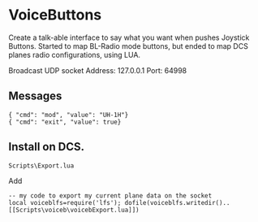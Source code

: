 # VoiceButtons

Create a talk-able interface to say what you want when pushes Joystick Buttons. Started to map
BL-Radio mode buttons, but ended to map DCS planes radio configurations, using LUA.

Broadcast UDP socket
Address: 127.0.0.1
Port:    64998

## Messages

```
{ "cmd": "mod", "value": "UH-1H"}
{ "cmd": "exit", "value": true}
```


## Install on DCS.

`Scripts\Export.lua`

Add 
```
-- my code to export my current plane data on the socket
local voiceblfs=require('lfs'); dofile(voiceblfs.writedir()..[[Scripts\voiceb\voicebExport.lua]])
```

